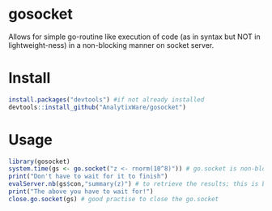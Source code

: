 gosocket
========
Allows for simple go-routine like execution of code (as in syntax but NOT in lightweight-ness) in a non-blocking manner on socket server.

# Install
```r
install.packages("devtools") #if not already installed
devtools::install_github("AnalytixWare/gosocket")
```

# Usage
```r
library(gosocket)
system.time(gs <- go.socket("z <- rnorm(10^8)")) # go.socket is non-blocking the rest of the code will execute almost immediately
print("Don't have to wait for it to finish") 
evalServer.nb(gs$con,"summary(z)") # to retrieve the results; this is blocking
print("The above you have to wait for!")
close.go.socket(gs) # good practise to close the go.socket
```
